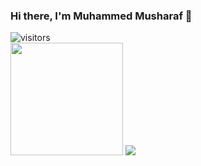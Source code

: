 ### Hi there, I'm Muhammed Musharaf 👋

![visitors](https://visitor-badge.glitch.me/badge?page_id=${your.username}.${your.repo.id})
<br>
<img height="180em" src="https://github-readme-stats.vercel.app/api?username=MuhammedMusharaf007&show_icons=true&hide_border=true&&count_private=true&include_all_commits=true" />
<img src="https://www.canva.com/design/DAFAv5hMzBw/K74oUOZYSv1N6Iuj2eum6Q/edit?utm_content=DAFAv5hMzBw&utm_campaign=designshare&utm_medium=link2&utm_source=sharebutton" />
<!--
**MuhammedMusharaf007/MuhammedMusharaf007** is a ✨ _special_ ✨ repository because its `README.md` (this file) appears on your GitHub profile.

Here are some ideas to get you started:

- 🔭 I’m currently working on ...
- 🌱 I’m currently learning ...
- 👯 I’m looking to collaborate on ...
- 🤔 I’m looking for help with ...
- 💬 Ask me about ...
- 📫 How to reach me: ...
- 😄 Pronouns: ...
- ⚡ Fun fact: ...
-->
